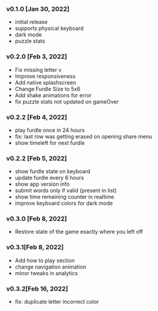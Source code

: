 ### v0.1.0 [Jan 30, 2022]
- initial release
- supports physical keyboard
- dark mode
- puzzle stats
### v0.2.0 [Feb 3, 2022]
- Fix missing letter v
- Improve responsiveness
- Add native splashscreen
- Change Furdle Size to 5x6
- Add shake animations for error
- fix puzzle stats not updated on gameOver 

### v0.2.2 [Feb 4, 2022]
- play furdle once in 24 hours
- fix: last row was getting erased on opening share menu
- show timeleft for next furdle

### v0.2.2 [Feb 5, 2022]
- show furdle state on keyboard
- update furdle every 6 hours
- show app version info
- submit words only if valid (present in list)
- show time remaining counter in realtime
- improve keyboard colors for dark mode

### v0.3.0 [Feb 8, 2022]

- Restore state of the game exactly where you left off

### v0.3.1[Feb 8, 2022]
- Add how to play section
- change navigation animation
- minor tweaks in analytics

### v0.3.2[Feb 16, 2022]
- fix: duplicate letter incorrect color
